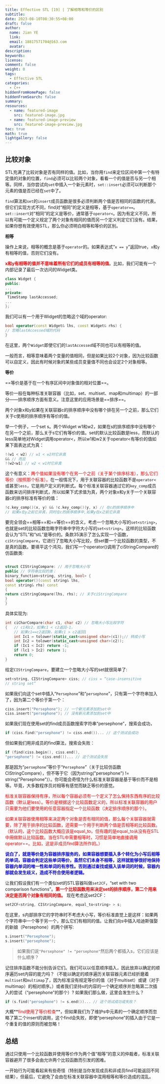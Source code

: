 ```yaml
---
title: Effective STL [19] | 了解相等和等价的区别
subtitle:
date: 2023-08-10T08:30:55+08:00
draft: false
author:
  name: Jian YE
  link:
  email: 18817571704@163.com
  avatar:
description:
keywords:
license:
comment: false
weight: 0
tags:
  - Effective STL
categories:
  - C++
hiddenFromHomePage: false
hiddenFromSearch: false
summary:
resources:
  - name: featured-image
    src: featured-image.jpg
  - name: featured-image-preview
    src: featured-image-preview.jpg
toc: true
math: true
lightgallery: false
---
```


## 比较对象

STL充满了比较对象是否有同样的值。比如，当你用`find`来定位区间中第一个有特定值的对象的位置，`find`必须可以比较两个对象，看看一个的值是否与另一个相等。同样，当你尝试向`set`中插入一个新元素时，`set::insert`必须可以判断那个元素的值是否已经在`set`中了。

`find`算法和`set`的`insert`成员函数是很多必须判断两个值是否相同的函数的代表。但它们实现方式不同，find对“相同”的定义是相等，基于`operator==`。`set::insert`对“相同”的定义是等价，通常基于`operator<`。因为有定义不同，所以有可能一个定义规定了两个对象有相同的值而另一个定义判定它们没有。结果，如果你想有效使用STL，那么你必须明白相等和等价的区别。

**相等**

操作上来说，相等的概念是基于`operator`的。如果表达式“`x == y`”返回true，`x`和`y`有相等的值，否则它们没有。

**<font color=red>x和y有相等的值并不意味着所有它们的成员有相等的值</font>**。比如，我们可能有一个内部记录了最后一次访问的Widget类。

```c++
class Widget {
public:
...
private:
 TimeStamp lastAccessed;
...
};
```

我们可以有一个用于Widget的忽略这个域的operator:

```c++
bool operator(const Widget& lhs, const Widget& rhs) {
// 忽略lastAccessed域的代码
}
```

在这里，两个`Widget`即使它们的`lastAccessed`域不同也可以有相等的值。

一般而言，相等意味着两个变量的值相同，但是如果比较2个对象，因为比较函数可以自定义，因此有时候对象的某些成员变量值不同也会设定2个对象相等。

**等价**

==等价是基于在一个有序区间中对象值的相对位置==。

等价一般在每种标准关联容器（比如，set、multiset、map和multimap）的一部分——排序顺序方面有意义。注意这里的应用场景是==排序==。

两个对象x和y如果在关联容器c的排序顺序中没有哪个排在另一个之前，那么它们关于c使用的排序顺序有等价的值。

举一个例子，一个set<Widget> s。两个Widget w1和w2，如果在s的排序顺序中没有哪个在另一个之前，那么关于s它们有等价的值。set<Widget>的默认比较函数是less<Widget>，而默认的less<Widget>简单地对Widget调用operator<，所以w1和w2关于operator<有等价的值如果下面表达式为真：

```c++
!(w1 < w2) // w1 < w2时它非真
&& // 而且
!(w2<w1) // w2 < w1时它非真
```

这个有意义：<font color=red>两个值如果没有哪个在另一个之前（关于某个排序标准），那么它们等价（按照那个标准）。</font>在一般情况下，用于关联容器的比较函数不是`operator<`或甚至`less`，它是用户定义的判断式。每个标准关联容器通过它的`key_comp`成员函数来访问排序判断式，所以如果下式求值为真，两个对象x和y关于一个关联容器c的排序标准有等价的值：

```c++
!c.key_comp()(x, y) && !c.key_comp()(y, x) // 在c的排序顺序中
// 如果x在y之前它非真，同时在c的排序顺序中,如果y在x之前它非真
```

要完全领会==相等==和==等价==的含义，考虑一个忽略大小写的`set<string>`，也就是set的比较函数忽略字符串中字符大小写的`set<string>`。这样的比较函数会认为“STL”和“stL”是等价的。条款35演示了怎么实现一个函数，`ciStringCompare`，它进行了忽略大小写比较，但set要一个比较函数的类型，不是真的函数。要填平这个鸿沟，我们写一个operator()调用了ciStringCompare的仿函数类:

```c++

struct CIStringCompare: // 用于忽略大小写
public // 字符串比较的类；
binary_function<string, string, bool> {
bool operator()(const string& lhs,
const string& rhs) const
{
return ciStringCompare(lhs, rhs); // 关于ciStringCompare
}
}
```

具体实现为:

```c++
int ciCharCompare(char c1, char c2) // 忽略大小写比较字符
{   // c1和c2，如果c1 < c2返回-1，
    // 如果c1==c2返回0，如果c1 > c2返回1
    int Ic1 = tolower(static_cast<unsigned char>(c1));// 转成小写
    int Ic2 = tolower(static_cast<unsigned char>(c2));
    if (Ic1 < Ic2) return -1;
    if (lc1 > Ic2) return 1;
    return 0;
}
```

给定`CIStringCompare`，要建立一个忽略大小写的set<string>就很简单了:

```c++
set<string, CIStringCompare> ciss; // ciss = “case-insensitive
// string set”
```

如果我们向这个set中插入“`Persephone`”和“`persephone`”，只有第一个字符串加入了，因为第二个等价于第一个：

```c++
ciss.insert("Persephone"); // 一个新元素添加到set中
ciss.insert("persephone"); // 没有新元素添加到set中
```

如果我们现在使用set的find成员函数搜索字符串“persephone”，搜索会成功，

```c++
if (ciss.find("persephone") != ciss.end())... // 这个测试会成功
```

但如果我们用非成员的find算法，搜索会失败：

```c++
if (find(ciss.begin(), ciss.end(),
"persephone") != ciss.end())... // 这个测试会失败
```

那是因为“`persephone`”等价于“`Persephone`”（关于比较仿函数CIStringCompare），但不等于它（因为string("persephone") != string("Persephone")）。你可能会奇怪为什么标准关联容器是基于等价而不是相等。毕竟，大多数程序员对相等有感觉而缺乏等价的感觉。

<font color=red>标准关联容器保持有序，所以每个容器必须有一个定义了怎么保持东西有序的比较函数（默认是less）。等价是根据这个比较函数定义的，所以标准关联容器的用户只需要为他们要使用的任意容器指定一个比较函数（决定排序顺序的那个）。

如果关联容器使用相等来决定两个对象是否有相同的值，那么每个关联容器就需要，除了用于排序的比较函数，还需要一个用于判断两个值是否相等的比较函数。（默认的，这个比较函数大概应该是equal_to，但有趣的是equal_to从没有在STL中用做默认比较函数。当在STL中需要相等时，习惯是简单地直接调用operator==。比如，这是非成员find算法所作的。）</font>

**<font color=blue>说白了，就是等价是为容器排序服务的，如果容器想要插入多个转化为小写后相等的单词，容器会判定这些单词等价，虽然它们本身不相等，这样就能够很好地保持容器内单词的唯一性和单词的有序性。否则通过查找或插入该单词的时候，容器内部就会发生歧义，造成不符合使用者逻辑。</font>**

让我们假设我们有一个类似set的STL容器叫做`set2CF`，“set with two comparison functions”。**<font color=red>第一个比较函数用来决定set的排序顺序，第二个用来决定是否两个对象有相同的值。</font>** 现在考虑这set2CF：

```c++
set2CF<string, CIStringCompare, equal_to<string> > s;
```

在这里，s内部排序它的字符串时不考虑大小写，等价标准直觉上是这样：如果两个字符串中一个等于另一个，那么它们有相同的值。让我们向s中插入哈迪斯强娶的新娘（Persephone）的两个拼写:

```c++
s.insert("Persephone");
s.insert("persephone");
```

> 如果我们说`"Persephone" != "persephone"`然后两个都插入s，它们应该是什么顺序？

记住排序函数不能分别告诉它们。我们可以以任意顺序插入，因此放弃以确定的顺序遍历set内容的能力吗？（不能以确定的顺序遍历关联容器元素已经折磨着`multiset`和`multimap`了，因为标准没有规定等价的值（对于multiset）或键（对于multimap）的相对顺序。）或者我们坚持s的内容的一个确定顺序并忽略第二次插入的尝试（“persephone”的那个）? 如果我们那么做，这里会发生什么？

```c++
if (s.find("persephone") != s.end())... // 这个测试成功或失败？
```

大概**<font color=red>find使用了等价检查</font>**，但如果我们为了维护s中元素的一个确定顺序而忽略了第二个insert的调用，这个find会失败，即使“persephone”的插入由于它是一个重复的值的原则而被忽略！

## 总结

通过只使用一个比较函数并使用等价作为两个值“相等”的意义的仲裁者，标准关联容器避开了很多会由允许两个比较函数而引发的困难。

一开始行为可能看起来有些奇怪（特别是当你发现成员和非成员find可能返回不同结果），但最后，它避免了会由在标准关联容器中混用相等和等价造成的混乱。
